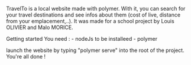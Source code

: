 
TravelTo is a local website made with polymer. With it, you can search for your travel destinations and see infos about them (cost of live, distance from your emplacement,..). It was made for a school project by Louis OLIVIER and Malo MORICE.

Getting started
You need : - nodeJs     to be installeed
           - polymer

launch the website by typing "polymer serve" into the root of the project. You're all done !


